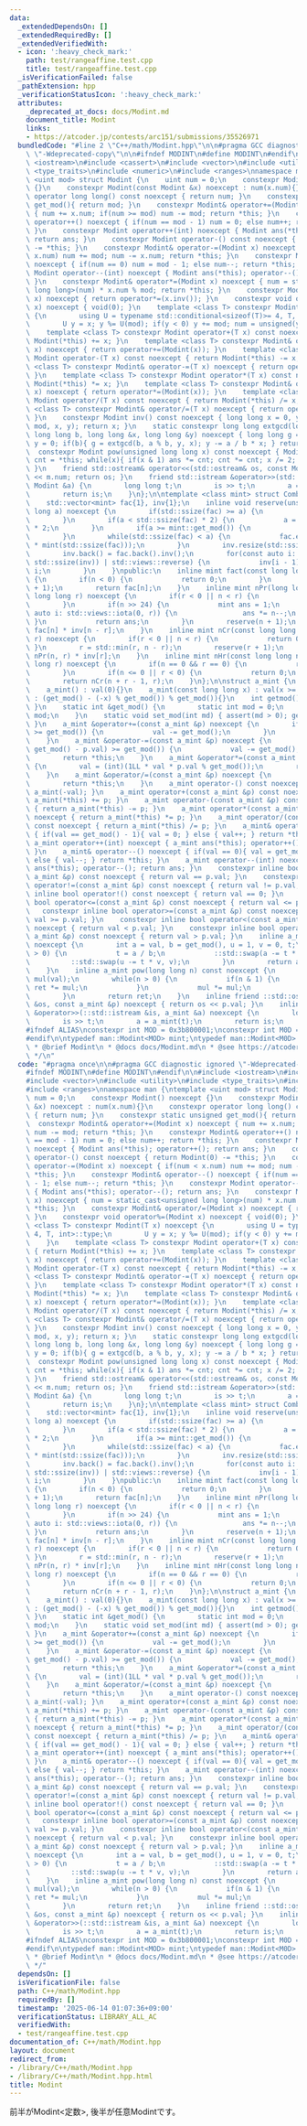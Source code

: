 ```yaml
---
data:
  _extendedDependsOn: []
  _extendedRequiredBy: []
  _extendedVerifiedWith:
  - icon: ':heavy_check_mark:'
    path: test/rangeaffine.test.cpp
    title: test/rangeaffine.test.cpp
  _isVerificationFailed: false
  _pathExtension: hpp
  _verificationStatusIcon: ':heavy_check_mark:'
  attributes:
    _deprecated_at_docs: docs/Modint.md
    document_title: Modint
    links:
    - https://atcoder.jp/contests/arc151/submissions/35526971
  bundledCode: "#line 2 \"C++/math/Modint.hpp\"\n\n#pragma GCC diagnostic ignored\
    \ \"-Wdeprecated-copy\"\n\n#ifndef MODINT\n#define MODINT\n#endif\n\n#include\
    \ <iostream>\n#include <cassert>\n#include <vector>\n#include <utility>\n#include\
    \ <type_traits>\n#include <numeric>\n#include <ranges>\nnamespace man {\ntemplate\
    \ <uint mod> struct Modint {\n    uint num = 0;\n    constexpr Modint() noexcept\
    \ {}\n    constexpr Modint(const Modint &x) noexcept : num(x.num){}\n    constexpr\
    \ operator long long() const noexcept { return num; }\n    constexpr static unsigned\
    \ get_mod(){ return mod; }\n    constexpr Modint& operator+=(Modint x) noexcept\
    \ { num += x.num; if(num >= mod) num -= mod; return *this; }\n    constexpr Modint&\
    \ operator++() noexcept { if(num == mod - 1) num = 0; else num++; return *this;\
    \ }\n    constexpr Modint operator++(int) noexcept { Modint ans(*this); operator++();\
    \ return ans; }\n    constexpr Modint operator-() const noexcept { return Modint(0)\
    \ -= *this; }\n    constexpr Modint& operator-=(Modint x) noexcept { if(num <\
    \ x.num) num += mod; num -= x.num; return *this; }\n    constexpr Modint& operator--()\
    \ noexcept { if(num == 0) num = mod - 1; else num--; return *this; }\n    constexpr\
    \ Modint operator--(int) noexcept { Modint ans(*this); operator--(); return ans;\
    \ }\n    constexpr Modint& operator*=(Modint x) noexcept { num = static_cast<unsigned\
    \ long long>(num) * x.num % mod; return *this; }\n    constexpr Modint& operator/=(Modint\
    \ x) noexcept { return operator*=(x.inv()); }\n    constexpr void operator%=(Modint\
    \ x) noexcept { void(0); }\n    template <class T> constexpr Modint(T x) noexcept\
    \ {\n        using U = typename std::conditional<sizeof(T)>= 4, T, int>::type;\n\
    \        U y = x; y %= U(mod); if(y < 0) y += mod; num = unsigned(y);\n    }\n\
    \    template <class T> constexpr Modint operator+(T x) const noexcept { return\
    \ Modint(*this) += x; }\n    template <class T> constexpr Modint& operator+=(T\
    \ x) noexcept { return operator+=(Modint(x)); }\n    template <class T> constexpr\
    \ Modint operator-(T x) const noexcept { return Modint(*this) -= x; }\n    template\
    \ <class T> constexpr Modint& operator-=(T x) noexcept { return operator-=(Modint(x));\
    \ }\n    template <class T> constexpr Modint operator*(T x) const noexcept { return\
    \ Modint(*this) *= x; }\n    template <class T> constexpr Modint& operator*=(T\
    \ x) noexcept { return operator*=(Modint(x)); }\n    template <class T> constexpr\
    \ Modint operator/(T x) const noexcept { return Modint(*this) /= x; }\n    template\
    \ <class T> constexpr Modint& operator/=(T x) noexcept { return operator/=(Modint(x));\
    \ }\n    constexpr Modint inv() const noexcept { long long x = 0, y = 0; extgcd(num,\
    \ mod, x, y); return x; }\n    static constexpr long long extgcd(long long a,\
    \ long long b, long long &x, long long &y) noexcept { long long g = a; x = 1;\
    \ y = 0; if(b){ g = extgcd(b, a % b, y, x); y -= a / b * x; } return g; }\n  \
    \  constexpr Modint pow(unsigned long long x) const noexcept { Modint ans = 1,\
    \ cnt = *this; while(x){ if(x & 1) ans *= cnt; cnt *= cnt; x /= 2; } return ans;\
    \ }\n    friend std::ostream& operator<<(std::ostream& os, const Modint& m){ os\
    \ << m.num; return os; }\n    friend std::istream &operator>>(std::istream &is,\
    \ Modint &a) {\n        long long t;\n        is >> t;\n        a = Modint(t);\n\
    \        return is;\n    }\n};\n\ntemplate <class mint> struct Comb {\nprivate:\n\
    \    std::vector<mint> fac{1}, inv{1};\n    inline void reserve(unsigned long\
    \ long a) noexcept {\n        if(std::ssize(fac) >= a) {\n            return;\n\
    \        }\n        if(a < std::ssize(fac) * 2) {\n            a = std::ssize(fac)\
    \ * 2;\n        }\n        if(a >= mint::get_mod()) {\n            a = mint::get_mod();\n\
    \        }\n        while(std::ssize(fac) < a) {\n            fac.emplace_back(fac.back()\
    \ * mint(std::ssize(fac)));\n        }\n        inv.resize(std::ssize(fac));\n\
    \        inv.back() = fac.back().inv();\n        for(const auto i: std::views::iota(0,\
    \ std::ssize(inv)) | std::views::reverse) {\n            inv[i - 1] = inv[i] *\
    \ i;\n        }\n    }\npublic:\n    inline mint fact(const long long n) noexcept\
    \ {\n        if(n < 0) {\n            return 0;\n        }\n        reserve(n\
    \ + 1);\n        return fac[n];\n    }\n    inline mint nPr(long long n, const\
    \ long long r) noexcept {\n        if(r < 0 || n < r) {\n            return 0;\n\
    \        }\n        if(n >> 24) {\n            mint ans = 1;\n            for(const\
    \ auto i: std::views::iota(0, r)) {\n                ans *= n--;\n           \
    \ }\n            return ans;\n        }\n        reserve(n + 1);\n        return\
    \ fac[n] * inv[n - r];\n    }\n    inline mint nCr(const long long n, long long\
    \ r) noexcept {\n        if(r < 0 || n < r) {\n            return 0;\n       \
    \ }\n        r = std::min(r, n - r);\n        reserve(r + 1);\n        return\
    \ nPr(n, r) * inv[r];\n    }\n    inline mint nHr(const long long n, const long\
    \ long r) noexcept {\n        if(n == 0 && r == 0) {\n            return 1;\n\
    \        }\n        if(n <= 0 || r < 0) {\n            return 0;\n        }\n\
    \        return nCr(n + r - 1, r);\n    }\n};\n\nstruct a_mint {\n    int val;\n\
    \    a_mint() : val(0){}\n    a_mint(const long long x) : val(x >= 0 ? x % get_mod()\
    \ : (get_mod() - (-x) % get_mod()) % get_mod()){}\n    int getmod() { return get_mod();\
    \ }\n    static int &get_mod() {\n        static int mod = 0;\n        return\
    \ mod;\n    }\n    static void set_mod(int md) { assert(md > 0); get_mod() = md;\
    \ }\n    a_mint &operator+=(const a_mint &p) noexcept {\n        if((val += p.val)\
    \ >= get_mod()) {\n            val -= get_mod();\n        }\n        return *this;\n\
    \    }\n    a_mint &operator-=(const a_mint &p) noexcept {\n        if((val +=\
    \ get_mod() - p.val) >= get_mod()) {\n            val -= get_mod();\n        }\n\
    \        return *this;\n    }\n    a_mint &operator*=(const a_mint &p) noexcept\
    \ {\n        val = (int)(1LL * val * p.val % get_mod());\n        return *this;\n\
    \    }\n    a_mint &operator/=(const a_mint &p) noexcept {\n        *this *= p.inv();\n\
    \        return *this;\n    }\n    a_mint operator-() const noexcept { return\
    \ a_mint(-val); }\n    a_mint operator+(const a_mint &p) const noexcept { return\
    \ a_mint(*this) += p; }\n    a_mint operator-(const a_mint &p) const noexcept\
    \ { return a_mint(*this) -= p; }\n    a_mint operator*(const a_mint &p) const\
    \ noexcept { return a_mint(*this) *= p; }\n    a_mint operator/(const a_mint &p)\
    \ const noexcept { return a_mint(*this) /= p; }\n    a_mint& operator++() noexcept\
    \ { if(val == get_mod() - 1){ val = 0; } else { val++; } return *this; }\n   \
    \ a_mint operator++(int) noexcept { a_mint ans(*this); operator++(); return ans;\
    \ }\n    a_mint& operator--() noexcept { if(val == 0){ val = get_mod() - 1; }\
    \ else { val--; } return *this; }\n    a_mint operator--(int) noexcept { a_mint\
    \ ans(*this); operator--(); return ans; }\n    constexpr inline bool operator==(const\
    \ a_mint &p) const noexcept { return val == p.val; }\n    constexpr inline bool\
    \ operator!=(const a_mint &p) const noexcept { return val != p.val; }\n    constexpr\
    \ inline bool operator!() const noexcept { return val == 0; }\n    constexpr inline\
    \ bool operator<=(const a_mint &p) const noexcept { return val <= p.val; }\n \
    \   constexpr inline bool operator>=(const a_mint &p) const noexcept { return\
    \ val >= p.val; }\n    constexpr inline bool operator<(const a_mint &p) const\
    \ noexcept { return val < p.val; }\n    constexpr inline bool operator>(const\
    \ a_mint &p) const noexcept { return val > p.val; }\n    inline a_mint inv() const\
    \ noexcept {\n        int a = val, b = get_mod(), u = 1, v = 0, t;\n        while(b\
    \ > 0) {\n            t = a / b;\n            ::std::swap(a -= t * b, b);\n  \
    \          ::std::swap(u -= t * v, v);\n        }\n        return a_mint(u);\n\
    \    }\n    inline a_mint pow(long long n) const noexcept {\n        a_mint ret(1),\
    \ mul(val);\n        while(n > 0) {\n            if(n & 1) {\n               \
    \ ret *= mul;\n            }\n            mul *= mul;\n            n >>= 1;\n\
    \        }\n        return ret;\n    }\n    inline friend ::std::ostream &operator<<(::std::ostream\
    \ &os, const a_mint &p) noexcept { return os << p.val; }\n    inline friend ::std::istream\
    \ &operator>>(::std::istream &is, a_mint &a) noexcept {\n        long long t;\n\
    \        is >> t;\n        a = a_mint(t);\n        return is;\n    }\n};\n}\n\n\
    #ifndef ALIAS\nconstexpr int MOD = 0x3b800001;\nconstexpr int M0D = 1e9 + 7;\n\
    #endif\n\ntypedef man::Modint<MOD> mint;\ntypedef man::Modint<M0D> Mint;\n\n/**\n\
    \ * @brief Modint\n * @docs docs/Modint.md\n * @see https://atcoder.jp/contests/arc151/submissions/35526971\n\
    \ */\n"
  code: "#pragma once\n\n#pragma GCC diagnostic ignored \"-Wdeprecated-copy\"\n\n\
    #ifndef MODINT\n#define MODINT\n#endif\n\n#include <iostream>\n#include <cassert>\n\
    #include <vector>\n#include <utility>\n#include <type_traits>\n#include <numeric>\n\
    #include <ranges>\nnamespace man {\ntemplate <uint mod> struct Modint {\n    uint\
    \ num = 0;\n    constexpr Modint() noexcept {}\n    constexpr Modint(const Modint\
    \ &x) noexcept : num(x.num){}\n    constexpr operator long long() const noexcept\
    \ { return num; }\n    constexpr static unsigned get_mod(){ return mod; }\n  \
    \  constexpr Modint& operator+=(Modint x) noexcept { num += x.num; if(num >= mod)\
    \ num -= mod; return *this; }\n    constexpr Modint& operator++() noexcept { if(num\
    \ == mod - 1) num = 0; else num++; return *this; }\n    constexpr Modint operator++(int)\
    \ noexcept { Modint ans(*this); operator++(); return ans; }\n    constexpr Modint\
    \ operator-() const noexcept { return Modint(0) -= *this; }\n    constexpr Modint&\
    \ operator-=(Modint x) noexcept { if(num < x.num) num += mod; num -= x.num; return\
    \ *this; }\n    constexpr Modint& operator--() noexcept { if(num == 0) num = mod\
    \ - 1; else num--; return *this; }\n    constexpr Modint operator--(int) noexcept\
    \ { Modint ans(*this); operator--(); return ans; }\n    constexpr Modint& operator*=(Modint\
    \ x) noexcept { num = static_cast<unsigned long long>(num) * x.num % mod; return\
    \ *this; }\n    constexpr Modint& operator/=(Modint x) noexcept { return operator*=(x.inv());\
    \ }\n    constexpr void operator%=(Modint x) noexcept { void(0); }\n    template\
    \ <class T> constexpr Modint(T x) noexcept {\n        using U = typename std::conditional<sizeof(T)>=\
    \ 4, T, int>::type;\n        U y = x; y %= U(mod); if(y < 0) y += mod; num = unsigned(y);\n\
    \    }\n    template <class T> constexpr Modint operator+(T x) const noexcept\
    \ { return Modint(*this) += x; }\n    template <class T> constexpr Modint& operator+=(T\
    \ x) noexcept { return operator+=(Modint(x)); }\n    template <class T> constexpr\
    \ Modint operator-(T x) const noexcept { return Modint(*this) -= x; }\n    template\
    \ <class T> constexpr Modint& operator-=(T x) noexcept { return operator-=(Modint(x));\
    \ }\n    template <class T> constexpr Modint operator*(T x) const noexcept { return\
    \ Modint(*this) *= x; }\n    template <class T> constexpr Modint& operator*=(T\
    \ x) noexcept { return operator*=(Modint(x)); }\n    template <class T> constexpr\
    \ Modint operator/(T x) const noexcept { return Modint(*this) /= x; }\n    template\
    \ <class T> constexpr Modint& operator/=(T x) noexcept { return operator/=(Modint(x));\
    \ }\n    constexpr Modint inv() const noexcept { long long x = 0, y = 0; extgcd(num,\
    \ mod, x, y); return x; }\n    static constexpr long long extgcd(long long a,\
    \ long long b, long long &x, long long &y) noexcept { long long g = a; x = 1;\
    \ y = 0; if(b){ g = extgcd(b, a % b, y, x); y -= a / b * x; } return g; }\n  \
    \  constexpr Modint pow(unsigned long long x) const noexcept { Modint ans = 1,\
    \ cnt = *this; while(x){ if(x & 1) ans *= cnt; cnt *= cnt; x /= 2; } return ans;\
    \ }\n    friend std::ostream& operator<<(std::ostream& os, const Modint& m){ os\
    \ << m.num; return os; }\n    friend std::istream &operator>>(std::istream &is,\
    \ Modint &a) {\n        long long t;\n        is >> t;\n        a = Modint(t);\n\
    \        return is;\n    }\n};\n\ntemplate <class mint> struct Comb {\nprivate:\n\
    \    std::vector<mint> fac{1}, inv{1};\n    inline void reserve(unsigned long\
    \ long a) noexcept {\n        if(std::ssize(fac) >= a) {\n            return;\n\
    \        }\n        if(a < std::ssize(fac) * 2) {\n            a = std::ssize(fac)\
    \ * 2;\n        }\n        if(a >= mint::get_mod()) {\n            a = mint::get_mod();\n\
    \        }\n        while(std::ssize(fac) < a) {\n            fac.emplace_back(fac.back()\
    \ * mint(std::ssize(fac)));\n        }\n        inv.resize(std::ssize(fac));\n\
    \        inv.back() = fac.back().inv();\n        for(const auto i: std::views::iota(0,\
    \ std::ssize(inv)) | std::views::reverse) {\n            inv[i - 1] = inv[i] *\
    \ i;\n        }\n    }\npublic:\n    inline mint fact(const long long n) noexcept\
    \ {\n        if(n < 0) {\n            return 0;\n        }\n        reserve(n\
    \ + 1);\n        return fac[n];\n    }\n    inline mint nPr(long long n, const\
    \ long long r) noexcept {\n        if(r < 0 || n < r) {\n            return 0;\n\
    \        }\n        if(n >> 24) {\n            mint ans = 1;\n            for(const\
    \ auto i: std::views::iota(0, r)) {\n                ans *= n--;\n           \
    \ }\n            return ans;\n        }\n        reserve(n + 1);\n        return\
    \ fac[n] * inv[n - r];\n    }\n    inline mint nCr(const long long n, long long\
    \ r) noexcept {\n        if(r < 0 || n < r) {\n            return 0;\n       \
    \ }\n        r = std::min(r, n - r);\n        reserve(r + 1);\n        return\
    \ nPr(n, r) * inv[r];\n    }\n    inline mint nHr(const long long n, const long\
    \ long r) noexcept {\n        if(n == 0 && r == 0) {\n            return 1;\n\
    \        }\n        if(n <= 0 || r < 0) {\n            return 0;\n        }\n\
    \        return nCr(n + r - 1, r);\n    }\n};\n\nstruct a_mint {\n    int val;\n\
    \    a_mint() : val(0){}\n    a_mint(const long long x) : val(x >= 0 ? x % get_mod()\
    \ : (get_mod() - (-x) % get_mod()) % get_mod()){}\n    int getmod() { return get_mod();\
    \ }\n    static int &get_mod() {\n        static int mod = 0;\n        return\
    \ mod;\n    }\n    static void set_mod(int md) { assert(md > 0); get_mod() = md;\
    \ }\n    a_mint &operator+=(const a_mint &p) noexcept {\n        if((val += p.val)\
    \ >= get_mod()) {\n            val -= get_mod();\n        }\n        return *this;\n\
    \    }\n    a_mint &operator-=(const a_mint &p) noexcept {\n        if((val +=\
    \ get_mod() - p.val) >= get_mod()) {\n            val -= get_mod();\n        }\n\
    \        return *this;\n    }\n    a_mint &operator*=(const a_mint &p) noexcept\
    \ {\n        val = (int)(1LL * val * p.val % get_mod());\n        return *this;\n\
    \    }\n    a_mint &operator/=(const a_mint &p) noexcept {\n        *this *= p.inv();\n\
    \        return *this;\n    }\n    a_mint operator-() const noexcept { return\
    \ a_mint(-val); }\n    a_mint operator+(const a_mint &p) const noexcept { return\
    \ a_mint(*this) += p; }\n    a_mint operator-(const a_mint &p) const noexcept\
    \ { return a_mint(*this) -= p; }\n    a_mint operator*(const a_mint &p) const\
    \ noexcept { return a_mint(*this) *= p; }\n    a_mint operator/(const a_mint &p)\
    \ const noexcept { return a_mint(*this) /= p; }\n    a_mint& operator++() noexcept\
    \ { if(val == get_mod() - 1){ val = 0; } else { val++; } return *this; }\n   \
    \ a_mint operator++(int) noexcept { a_mint ans(*this); operator++(); return ans;\
    \ }\n    a_mint& operator--() noexcept { if(val == 0){ val = get_mod() - 1; }\
    \ else { val--; } return *this; }\n    a_mint operator--(int) noexcept { a_mint\
    \ ans(*this); operator--(); return ans; }\n    constexpr inline bool operator==(const\
    \ a_mint &p) const noexcept { return val == p.val; }\n    constexpr inline bool\
    \ operator!=(const a_mint &p) const noexcept { return val != p.val; }\n    constexpr\
    \ inline bool operator!() const noexcept { return val == 0; }\n    constexpr inline\
    \ bool operator<=(const a_mint &p) const noexcept { return val <= p.val; }\n \
    \   constexpr inline bool operator>=(const a_mint &p) const noexcept { return\
    \ val >= p.val; }\n    constexpr inline bool operator<(const a_mint &p) const\
    \ noexcept { return val < p.val; }\n    constexpr inline bool operator>(const\
    \ a_mint &p) const noexcept { return val > p.val; }\n    inline a_mint inv() const\
    \ noexcept {\n        int a = val, b = get_mod(), u = 1, v = 0, t;\n        while(b\
    \ > 0) {\n            t = a / b;\n            ::std::swap(a -= t * b, b);\n  \
    \          ::std::swap(u -= t * v, v);\n        }\n        return a_mint(u);\n\
    \    }\n    inline a_mint pow(long long n) const noexcept {\n        a_mint ret(1),\
    \ mul(val);\n        while(n > 0) {\n            if(n & 1) {\n               \
    \ ret *= mul;\n            }\n            mul *= mul;\n            n >>= 1;\n\
    \        }\n        return ret;\n    }\n    inline friend ::std::ostream &operator<<(::std::ostream\
    \ &os, const a_mint &p) noexcept { return os << p.val; }\n    inline friend ::std::istream\
    \ &operator>>(::std::istream &is, a_mint &a) noexcept {\n        long long t;\n\
    \        is >> t;\n        a = a_mint(t);\n        return is;\n    }\n};\n}\n\n\
    #ifndef ALIAS\nconstexpr int MOD = 0x3b800001;\nconstexpr int M0D = 1e9 + 7;\n\
    #endif\n\ntypedef man::Modint<MOD> mint;\ntypedef man::Modint<M0D> Mint;\n\n/**\n\
    \ * @brief Modint\n * @docs docs/Modint.md\n * @see https://atcoder.jp/contests/arc151/submissions/35526971\n\
    \ */"
  dependsOn: []
  isVerificationFile: false
  path: C++/math/Modint.hpp
  requiredBy: []
  timestamp: '2025-06-14 01:07:36+09:00'
  verificationStatus: LIBRARY_ALL_AC
  verifiedWith:
  - test/rangeaffine.test.cpp
documentation_of: C++/math/Modint.hpp
layout: document
redirect_from:
- /library/C++/math/Modint.hpp
- /library/C++/math/Modint.hpp.html
title: Modint
---
```

前半がModint\<定数\>, 後半が任意Modintです。